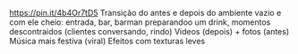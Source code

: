 https://pin.it/4b4Or7tD5
Transição do antes e depois do ambiente vazio e com ele cheio: entrada, bar, barman preparandoo um drink, momentos descontraidos (clientes conversando, rindo)
Videos (depois) + fotos (antes)
Música mais festiva (viral)
Efeitos com texturas leves 

